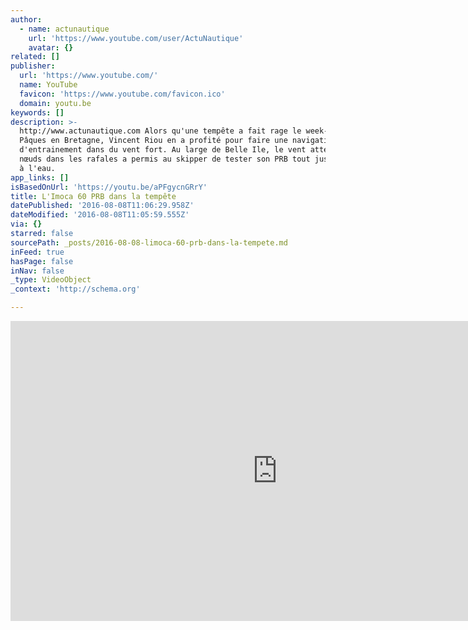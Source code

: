```yaml
---
author:
  - name: actunautique
    url: 'https://www.youtube.com/user/ActuNautique'
    avatar: {}
related: []
publisher:
  url: 'https://www.youtube.com/'
  name: YouTube
  favicon: 'https://www.youtube.com/favicon.ico'
  domain: youtu.be
keywords: []
description: >-
  http://www.actunautique.com Alors qu'une tempête a fait rage le week-end de
  Pâques en Bretagne, Vincent Riou en a profité pour faire une navigation
  d'entrainement dans du vent fort. Au large de Belle Ile, le vent atteignant 35
  nœuds dans les rafales a permis au skipper de tester son PRB tout juste remis
  à l'eau.
app_links: []
isBasedOnUrl: 'https://youtu.be/aPFgycnGRrY'
title: L'Imoca 60 PRB dans la tempête
datePublished: '2016-08-08T11:06:29.958Z'
dateModified: '2016-08-08T11:05:59.555Z'
via: {}
starred: false
sourcePath: _posts/2016-08-08-limoca-60-prb-dans-la-tempete.md
inFeed: true
hasPage: false
inNav: false
_type: VideoObject
_context: 'http://schema.org'

---
```

<iframe src="https://cdn.embedly.com/widgets/media.html?src=https%3A%2F%2Fwww.youtube.com%2Fembed%2FaPFgycnGRrY%3Ffeature%3Doembed&amp;url=http%3A%2F%2Fwww.youtube.com%2Fwatch%3Fv%3DaPFgycnGRrY&amp;image=https%3A%2F%2Fi.ytimg.com%2Fvi%2FaPFgycnGRrY%2Fhqdefault.jpg&amp;key=b7d04c9b404c499eba89ee7072e1c4f7&amp;type=text%2Fhtml&amp;schema=youtube" width="854" height="480" scrolling="no" frameborder="0" allowfullscreen="" style=""></iframe>